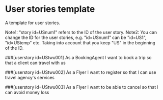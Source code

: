 # User stories template

A template for user stories.

Note1: "story id=USnum1" refers to the ID of the user story. 
Note2: You can change the ID for the user stories, e.g. "id=USnum1" can be "id=US1", "id=UStemp" etc. Taking into account that you keep "US" in the beginning of the ID.


###[userstory id=UStwu001]
As a BookingAgent I want to book a trip so that a client can travel with us

###[userstory id=UStwu002]
As a Flyer I want to register so that I can use travel agency's services

###[userstory id=UStwu003]
As a Flyer I want to be able to cancel so that I can avoid money loss





